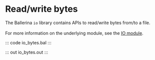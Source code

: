 # Read/write bytes

The Ballerina `io` library contains APIs to read/write bytes from/to a file.<br/><br/>
For more information on the underlying module, 
see the [IO module](https://docs.central.ballerina.io/ballerina/io/latest/).

::: code io_bytes.bal :::

::: out io_bytes.out :::